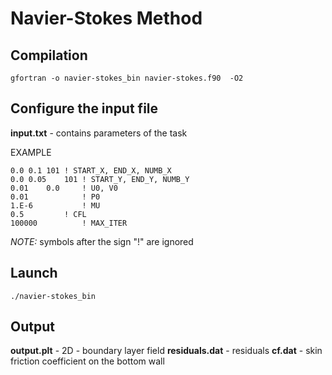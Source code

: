 # Navier-Stokes Method

## Compilation

```
gfortran -o navier-stokes_bin navier-stokes.f90  -O2
```

## Configure the input file

**input.txt** - contains parameters of the task
	
EXAMPLE

```
0.0	0.1	101	! START_X, END_X, NUMB_X
0.0	0.05	101	! START_Y, END_Y, NUMB_Y
0.01	0.0		! U0, V0
0.01			! P0
1.E-6			! MU
0.5			! CFL
100000			! MAX_ITER
```

*NOTE:* symbols after the sign "!" are ignored

## Launch

```
./navier-stokes_bin
```

## Output

**output.plt** - 2D - boundary layer field
**residuals.dat** - residuals
**cf.dat** - skin friction coefficient on the bottom wall